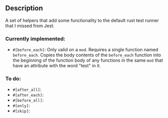 ## Description
A set of helpers that add some functionality to the default rust test runner that I missed from Jest.

### Currently implemented:
* `#[before_each]`: Only valid on a `mod`. Requires a single function named `before_each`. Copies the body contents of the `before_each` function into the beginning of the function body of any functions in the same `mod` that have an attribute with the word "test" in it.

### To do:
* `#[after_all]`:
* `#[after_each]`:
* `#[before_all]`:
* `#[only]`:
* `#[skip]`:
